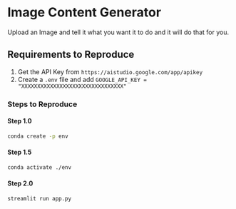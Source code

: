 # Image Content Generator
Upload an Image and tell it what you want it to do and it will do that for you.

## Requirements to Reproduce
1. Get the API Key from `https://aistudio.google.com/app/apikey`
2. Create a `.env` file and add `GOOGLE_API_KEY = "XXXXXXXXXXXXXXXXXXXXXXXXXXXXXXXX"`

### Steps to Reproduce

#### Step 1.0
```bash
conda create -p env
```


#### Step 1.5
```bash
conda activate ./env
```



#### Step 2.0
```bash
streamlit run app.py
```
